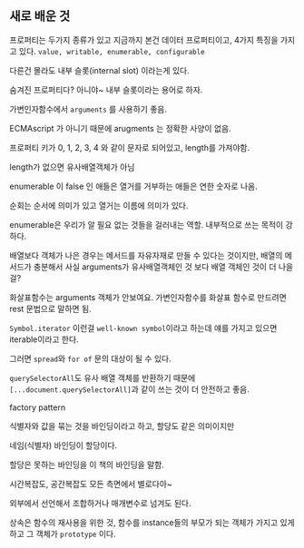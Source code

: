## 새로 배운 것

프로퍼티는 두가지 종류가 있고 지금까지 본건 데이터 프로퍼티이고, 4가지 특징을 가지고 있다. `value, writable, enumerable, configurable`  

다른건 몰라도 내부 슬롯(internal slot) 이라는게 있다.

숨겨진 프로퍼티다? 아니야~ 내부 슬롯이라는 용어로 하자.

가변인자함수에서 `arguments` 를 사용하기 좋음.

ECMAscript 가 아니기 때문에 arugments 는 정확한 사양이 없음. 

프로퍼티 키가 0, 1, 2, 3, 4 와 같이 문자로 되어있고, length를 가져야함.

length가 없으면 유사배열객체가 아님

enumerable 이 false 인 애들은 열거를 거부하는 애들은 연한 숫자로 나옴. 

순회는 순서에 의미가 있고 열거는 이름에 의미가 있다.

enumerable은 우리가 알 필요 없는 것들을 걸러내는 역할. 내부적으로 쓰는 목적이 강하다.

배열보다 객체가 나은 경우는 메서드를 자유자재로 만들 수 있다는 것이지만, 배열의 메서드가 충분해서 사실 arguments가 유사배열객체인 것 보다 배열 객체인 것이 더 나을걸?

화살표함수는 arguments 객체가 안보여요. 가변인자함수를 화살표 함수로 만드려면 rest 문법으로 말하면 됨.

`Symbol.iterator` 이런걸 `well-known symbol`이라고 하는데 얘를 가지고 있으면 iterable이라고 한다.

그러면 `spread`와 `for of` 문의 대상이 될 수 있다.

`querySelectorAll`도 유사 배열 객체를 반환하기 때문에 `[...document.querySelectorAll]`과 같이 쓰는 것이 더 안전하고 좋음.

factory pattern 

식별자와 값을 묶는 것을 바인딩이라고 하고, 할당도 같은 의미이지만

네임(식별자) 바인딩이 할당이다.

할당은 못하는 바인딩을 이 책의 바인딩을 말함.

시간복잡도, 공간복잡도 모든 측면에서 별로다아~

외부에서 선언해서 조합하거나 매개변수로 넘겨도 된다.

상속은 함수의 재사용을 위한 것, 함수를 instance들의 부모가 되는 객체가 가지고 있게하고 그 객체가 `prototype` 이다.
